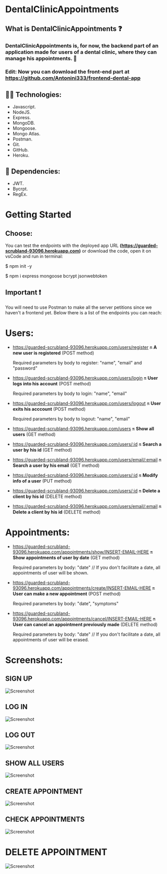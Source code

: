  # DentalClinicAppointments 

## What is DentalClinicAppointments ❓

### DentalClinicAppointments is, for now, the backend part of an application made for users of a dental clinic, where they can manage his appointments.  📑

### Edit: Now you can download the front-end part at https://github.com/Antonini333/frontend-dental-app


## 🔧🔧 Technologies:

- Javascript.
- NodeJS.
- Express.
- MongoDB.
- Mongoose.
- Mongo Atlas.
- Postman.
- Git.
- GitHub.
- Heroku.

## 👀 Dependencies:
- JWT.
- Bycrpt.
- RegEx.



# Getting Started


## Choose:

You can test the endpoints with the deployed app URL **(https://guarded-scrubland-93096.herokuapp.com)** or download the code, open it on vsCode and run in terminal:
 
   $ npm init -y 
   
   $ npm i express mongoose bcrypt jsonwebtoken 
   

## Important ❗

You will need to use Postman to make all the server petitions since we haven't a frontend yet.
Below there is a list of the endpoints you can reach:


# Users: 

-  https://guarded-scrubland-93096.herokuapp.com/users/register 🔛 **A new user is registered**  (POST method)

   Required parameters by body to register: "name", "email" and "password"

-  https://guarded-scrubland-93096.herokuapp.com/users/login 🔛 **User logs into his account**  (POST method)

   Required parameters by body to login: "name", "email"
   
-  https://guarded-scrubland-93096.herokuapp.com/users/logout 🔛 **User exits his acccount**  (POST method)

   Required parameters by body to logout: "name", "email"

-  https://guarded-scrubland-93096.herokuapp.com/users 🔛 **Show all users** (GET method)

-  https://guarded-scrubland-93096.herokuapp.com/users/:id 🔛 **Search a user by his id** (GET method)

-  https://guarded-scrubland-93096.herokuapp.com/users/email/:email 🔛 **Search a user by his email** (GET method)

-  https://guarded-scrubland-93096.herokuapp.com/users/:id 🔛 **Modify info of a user** (PUT method)

-  https://guarded-scrubland-93096.herokuapp.com/users/:id 🔛 **Delete a client by his id** (DELETE method)

- https://guarded-scrubland-93096.herokuapp.com/users/email/:email 🔛 **Delete a client by his id** (DELETE method) 


# Appointments: 

- https://guarded-scrubland-93096.herokuapp.com/appointments/show/INSERT-EMAIL-HERE 🔛 **Show appointments of user by date** (GET method)

  Required parameters by body: "date" // If you don't facilitate a date, all appointments of user will be shown.

- https://guarded-scrubland-93096.herokuapp.com/appointments/create/INSERT-EMAIL-HERE 🔛 **User can make a new appointment** (POST method) 

  Required parameters by body: "date", "symptoms"

- https://guarded-scrubland-93096.herokuapp.com/appointments/cancel/INSERT-EMAIL-HERE 🔛 **User can cancel an appointment previously made** (DELETE method)

  Required parameters by body: "date" // If you don't facilitate a date, all appointments of user will be erased.



# Screenshots:

## SIGN UP
 
 ![Screenshot](screenshotZ/register-user.png) 
 
 ## LOG IN
 
  ![Screenshot](screenshotZ/login.png) 

## LOG OUT

![Screenshot](screenshotZ/logout.png)
  
  ## SHOW ALL USERS
  
 ![Screenshot](screenshotZ/allusers.png) 
 
 ## CREATE APPOINTMENT
 
![Screenshot](screenshotZ/createapp.png)

## CHECK APPOINTMENTS

![Screenshot](screenshotZ/consultapp.png)

# DELETE APPOINTMENT 
![Screenshot](screenshotZ/deleteapp.png)
